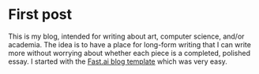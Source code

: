 # First post

This is my blog, intended for writing about art, computer science, and/or academia. The idea is to have a place for long-form writing that I can write more without worrying about whether each piece is a completed, polished essay. I started with the [Fast.ai blog template](https://www.fast.ai/2020/01/16/fast_template/) which was very easy.
